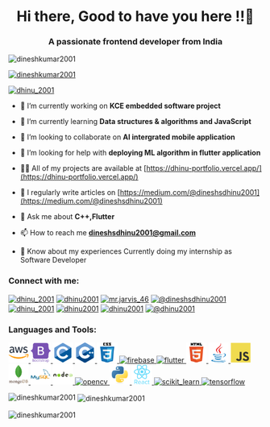 <h1 align="center">Hi there, Good to have you here !!👋</h1>
<h3 align="center">A passionate frontend developer from India</h3>

<p align="left"> <img src="https://komarev.com/ghpvc/?username=dineshkumar2001&label=Profile%20views&color=0e75b6&style=flat" alt="dineshkumar2001" /> </p>

<p align="left"> <a href="https://github.com/ryo-ma/github-profile-trophy"><img src="https://github-profile-trophy.vercel.app/?username=dineshkumar2001" alt="dineshkumar2001" /></a> </p>

<p align="left"> <a href="https://twitter.com/dhinu_2001" target="blank"><img src="https://img.shields.io/twitter/follow/dhinu_2001?logo=twitter&style=for-the-badge" alt="dhinu_2001" /></a> </p>

- 🔭 I’m currently working on **KCE embedded software project**

- 🌱 I’m currently learning **Data structures & algorithms and JavaScript**

- 👯 I’m looking to collaborate on **AI intergrated mobile application**

- 🤝 I’m looking for help with **deploying ML algorithm in flutter application**

- 👨‍💻 All of my projects are available at [https://dhinu-portfolio.vercel.app/](https://dhinu-portfolio.vercel.app/)

- 📝 I regularly write articles on [https://medium.com/@dineshsdhinu2001](https://medium.com/@dineshsdhinu2001)

- 💬 Ask me about **C++,Flutter**

- 📫 How to reach me **dineshsdhinu2001@gmail.com**

- 📄 Know about my experiences Currently doing my internship as Software Developer

<h3 align="left">Connect with me:</h3>
<p align="left">
<a href="https://twitter.com/dhinu_2001" target="blank"><img align="center" src="https://raw.githubusercontent.com/rahuldkjain/github-profile-readme-generator/master/src/images/icons/Social/twitter.svg" alt="dhinu_2001" height="30" width="40" /></a>
<a href="https://linkedin.com/in/dhinu2001" target="blank"><img align="center" src="https://raw.githubusercontent.com/rahuldkjain/github-profile-readme-generator/master/src/images/icons/Social/linked-in-alt.svg" alt="dhinu2001" height="30" width="40" /></a>
<a href="https://instagram.com/mr.jarvis_46" target="blank"><img align="center" src="https://raw.githubusercontent.com/rahuldkjain/github-profile-readme-generator/master/src/images/icons/Social/instagram.svg" alt="mr.jarvis_46" height="30" width="40" /></a>
<a href="https://medium.com/@dineshsdhinu2001" target="blank"><img align="center" src="https://raw.githubusercontent.com/rahuldkjain/github-profile-readme-generator/master/src/images/icons/Social/medium.svg" alt="@dineshsdhinu2001" height="30" width="40" /></a>
<a href="https://www.codechef.com/users/dhinu_2001" target="blank"><img align="center" src="https://cdn.jsdelivr.net/npm/simple-icons@3.1.0/icons/codechef.svg" alt="dhinu_2001" height="30" width="40" /></a>
<a href="https://codeforces.com/profile/dhinu2001" target="blank"><img align="center" src="https://raw.githubusercontent.com/rahuldkjain/github-profile-readme-generator/master/src/images/icons/Social/codeforces.svg" alt="dhinu2001" height="30" width="40" /></a>
<a href="https://www.leetcode.com/dhinu2001" target="blank"><img align="center" src="https://raw.githubusercontent.com/rahuldkjain/github-profile-readme-generator/master/src/images/icons/Social/leet-code.svg" alt="dhinu2001" height="30" width="40" /></a>
<a href="https://www.hackerearth.com/@dhinu2001" target="blank"><img align="center" src="https://raw.githubusercontent.com/rahuldkjain/github-profile-readme-generator/master/src/images/icons/Social/hackerearth.svg" alt="@dhinu2001" height="30" width="40" /></a>
</p>

<h3 align="left">Languages and Tools:</h3>
<p align="left"> <a href="https://aws.amazon.com" target="_blank" rel="noreferrer"> <img src="https://raw.githubusercontent.com/devicons/devicon/master/icons/amazonwebservices/amazonwebservices-original-wordmark.svg" alt="aws" width="40" height="40"/> </a> <a href="https://getbootstrap.com" target="_blank" rel="noreferrer"> <img src="https://raw.githubusercontent.com/devicons/devicon/master/icons/bootstrap/bootstrap-plain-wordmark.svg" alt="bootstrap" width="40" height="40"/> </a> <a href="https://www.cprogramming.com/" target="_blank" rel="noreferrer"> <img src="https://raw.githubusercontent.com/devicons/devicon/master/icons/c/c-original.svg" alt="c" width="40" height="40"/> </a> <a href="https://www.w3schools.com/cpp/" target="_blank" rel="noreferrer"> <img src="https://raw.githubusercontent.com/devicons/devicon/master/icons/cplusplus/cplusplus-original.svg" alt="cplusplus" width="40" height="40"/> </a> <a href="https://www.w3schools.com/css/" target="_blank" rel="noreferrer"> <img src="https://raw.githubusercontent.com/devicons/devicon/master/icons/css3/css3-original-wordmark.svg" alt="css3" width="40" height="40"/> </a> <a href="https://firebase.google.com/" target="_blank" rel="noreferrer"> <img src="https://www.vectorlogo.zone/logos/firebase/firebase-icon.svg" alt="firebase" width="40" height="40"/> </a> <a href="https://flutter.dev" target="_blank" rel="noreferrer"> <img src="https://www.vectorlogo.zone/logos/flutterio/flutterio-icon.svg" alt="flutter" width="40" height="40"/> </a> <a href="https://www.w3.org/html/" target="_blank" rel="noreferrer"> <img src="https://raw.githubusercontent.com/devicons/devicon/master/icons/html5/html5-original-wordmark.svg" alt="html5" width="40" height="40"/> </a> <a href="https://www.java.com" target="_blank" rel="noreferrer"> <img src="https://raw.githubusercontent.com/devicons/devicon/master/icons/java/java-original.svg" alt="java" width="40" height="40"/> </a> <a href="https://developer.mozilla.org/en-US/docs/Web/JavaScript" target="_blank" rel="noreferrer"> <img src="https://raw.githubusercontent.com/devicons/devicon/master/icons/javascript/javascript-original.svg" alt="javascript" width="40" height="40"/> </a> <a href="https://www.mongodb.com/" target="_blank" rel="noreferrer"> <img src="https://raw.githubusercontent.com/devicons/devicon/master/icons/mongodb/mongodb-original-wordmark.svg" alt="mongodb" width="40" height="40"/> </a> <a href="https://www.mysql.com/" target="_blank" rel="noreferrer"> <img src="https://raw.githubusercontent.com/devicons/devicon/master/icons/mysql/mysql-original-wordmark.svg" alt="mysql" width="40" height="40"/> </a> <a href="https://nodejs.org" target="_blank" rel="noreferrer"> <img src="https://raw.githubusercontent.com/devicons/devicon/master/icons/nodejs/nodejs-original-wordmark.svg" alt="nodejs" width="40" height="40"/> </a> <a href="https://opencv.org/" target="_blank" rel="noreferrer"> <img src="https://www.vectorlogo.zone/logos/opencv/opencv-icon.svg" alt="opencv" width="40" height="40"/> </a> <a href="https://www.python.org" target="_blank" rel="noreferrer"> <img src="https://raw.githubusercontent.com/devicons/devicon/master/icons/python/python-original.svg" alt="python" width="40" height="40"/> </a> <a href="https://reactjs.org/" target="_blank" rel="noreferrer"> <img src="https://raw.githubusercontent.com/devicons/devicon/master/icons/react/react-original-wordmark.svg" alt="react" width="40" height="40"/> </a> <a href="https://scikit-learn.org/" target="_blank" rel="noreferrer"> <img src="https://upload.wikimedia.org/wikipedia/commons/0/05/Scikit_learn_logo_small.svg" alt="scikit_learn" width="40" height="40"/> </a> <a href="https://www.tensorflow.org" target="_blank" rel="noreferrer"> <img src="https://www.vectorlogo.zone/logos/tensorflow/tensorflow-icon.svg" alt="tensorflow" width="40" height="40"/> </a> </p>

<p><img align="left" src="https://github-readme-stats.vercel.app/api/top-langs?username=dineshkumar2001&show_icons=true&locale=en&layout=compact" alt="dineshkumar2001" /></p>

<p>&nbsp;<img align="center" src="https://github-readme-stats.vercel.app/api?username=dineshkumar2001&show_icons=true&locale=en" alt="dineshkumar2001" /></p>

<p><img align="center" src="https://github-readme-streak-stats.herokuapp.com/?user=dineshkumar2001&" alt="dineshkumar2001" /></p>
